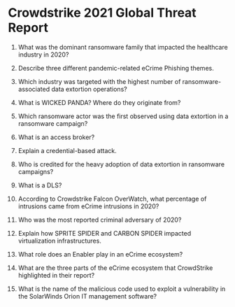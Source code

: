 # Crowdstrike 2021 Global Threat Report

1. What was the dominant ransomware family that impacted the healthcare industry in 2020?

2. Describe three different pandemic-related eCrime Phishing themes.

3. Which industry was targeted with the highest number of ransomware-associated data extortion operations?

4. What is WICKED PANDA? Where do they originate from?

5. Which ransomware actor was the first observed using data extortion in a ransomware campaign?

6. What is an access broker? 

7. Explain a credential-based attack.

8. Who is credited for the heavy adoption of data extortion in ransomware campaigns?

9. What is a DLS?

10. According to Crowdstrike Falcon OverWatch, what percentage of intrusions came from eCrime intrusions in 2020? 

11. Who was the most reported criminal adversary of 2020? 

12. Explain how SPRITE SPIDER and CARBON SPIDER impacted virtualization infrastructures.

13. What role does an Enabler play in an eCrime ecosystem?

14. What are the three parts of the eCrime ecosystem that CrowdStrike highlighted in their report?

15. What is the name of the malicious code used to exploit a vulnerability in the SolarWinds Orion IT management software?
